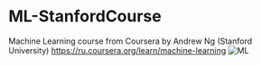 # ML-StanfordCourse
Machine Learning course from Coursera by Andrew Ng (Stanford University)
https://ru.coursera.org/learn/machine-learning
![ML](https://github.com/TotalChest/ML-StanfordCourse/raw/machinelearning.jpg)
